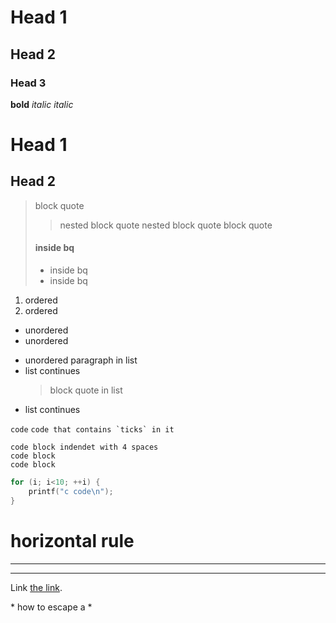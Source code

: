 
# Head 1
## Head 2
### Head 3

**bold**
*italic*
_italic_

Head 1
======

Head 2
-------

> block quote
>
>> nested block quote
>> nested block quote
> block quote
> #### inside bq
> - inside bq
> - inside bq

1. ordered
2. ordered

- unordered
- unordered

*   unordered
    paragraph in list
*   list continues
    > block quote in list
*   list continues
        <html> 
          <head>
            <title> code in list </title>
          </head>


`code`
``code that contains `ticks` in it``

    code block indendet with 4 spaces
    code block
    code block
```c
for (i; i<10; ++i) {
    printf("c code\n");
}
```


# horizontal rule
***
---



Link [the link](https://duckduckgocom).

\* how to escape a *







